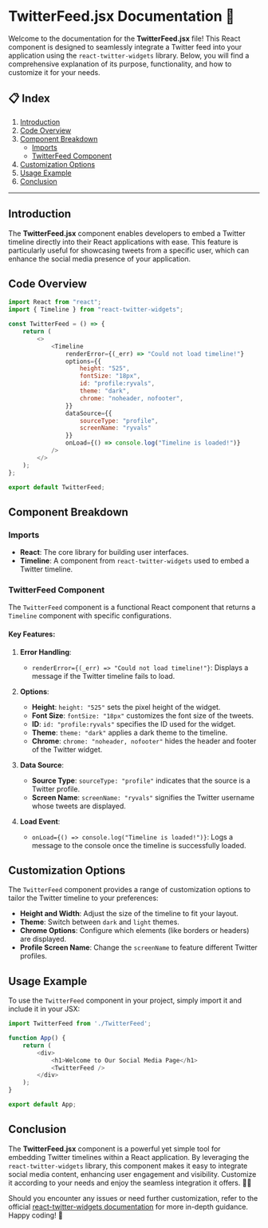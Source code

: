 # TwitterFeed.jsx Documentation 📄

Welcome to the documentation for the **TwitterFeed.jsx** file! This React component is designed to seamlessly integrate a Twitter feed into your application using the `react-twitter-widgets` library. Below, you will find a comprehensive explanation of its purpose, functionality, and how to customize it for your needs.

## 📋 Index
1. [Introduction](#introduction)
2. [Code Overview](#code-overview)
3. [Component Breakdown](#component-breakdown)
    - [Imports](#imports)
    - [TwitterFeed Component](#twitterfeed-component)
4. [Customization Options](#customization-options)
5. [Usage Example](#usage-example)
6. [Conclusion](#conclusion)

---

## Introduction

The **TwitterFeed.jsx** component enables developers to embed a Twitter timeline directly into their React applications with ease. This feature is particularly useful for showcasing tweets from a specific user, which can enhance the social media presence of your application.

## Code Overview

```javascript
import React from "react";
import { Timeline } from "react-twitter-widgets";

const TwitterFeed = () => {
    return (
        <>
            <Timeline
                renderError={(_err) => "Could not load timeline!"}
                options={{
                    height: "525",
                    fontSize: "18px",
                    id: "profile:ryvals",
                    theme: "dark",
                    chrome: "noheader, nofooter",
                }}
                dataSource={{
                    sourceType: "profile",
                    screenName: "ryvals"
                }}
                onLoad={() => console.log("Timeline is loaded!")}
            />
        </>
    );
};

export default TwitterFeed;
```

## Component Breakdown

### Imports

- **React**: The core library for building user interfaces.
- **Timeline**: A component from `react-twitter-widgets` used to embed a Twitter timeline.

### TwitterFeed Component

The `TwitterFeed` component is a functional React component that returns a `Timeline` component with specific configurations.

#### Key Features:

1. **Error Handling**: 
   - `renderError={(_err) => "Could not load timeline!"}`: Displays a message if the Twitter timeline fails to load.

2. **Options**:
   - **Height**: `height: "525"` sets the pixel height of the widget.
   - **Font Size**: `fontSize: "18px"` customizes the font size of the tweets.
   - **ID**: `id: "profile:ryvals"` specifies the ID used for the widget.
   - **Theme**: `theme: "dark"` applies a dark theme to the timeline.
   - **Chrome**: `chrome: "noheader, nofooter"` hides the header and footer of the Twitter widget.

3. **Data Source**:
   - **Source Type**: `sourceType: "profile"` indicates that the source is a Twitter profile.
   - **Screen Name**: `screenName: "ryvals"` signifies the Twitter username whose tweets are displayed.

4. **Load Event**:
   - `onLoad={() => console.log("Timeline is loaded!")}`: Logs a message to the console once the timeline is successfully loaded.

## Customization Options

The `TwitterFeed` component provides a range of customization options to tailor the Twitter timeline to your preferences:

- **Height and Width**: Adjust the size of the timeline to fit your layout.
- **Theme**: Switch between `dark` and `light` themes.
- **Chrome Options**: Configure which elements (like borders or headers) are displayed.
- **Profile Screen Name**: Change the `screenName` to feature different Twitter profiles.

## Usage Example

To use the `TwitterFeed` component in your project, simply import it and include it in your JSX:

```javascript
import TwitterFeed from './TwitterFeed';

function App() {
    return (
        <div>
            <h1>Welcome to Our Social Media Page</h1>
            <TwitterFeed />
        </div>
    );
}

export default App;
```

## Conclusion

The **TwitterFeed.jsx** component is a powerful yet simple tool for embedding Twitter timelines within a React application. By leveraging the `react-twitter-widgets` library, this component makes it easy to integrate social media content, enhancing user engagement and visibility. Customize it according to your needs and enjoy the seamless integration it offers. 📱✨

Should you encounter any issues or need further customization, refer to the official [react-twitter-widgets documentation](https://www.npmjs.com/package/react-twitter-widgets) for more in-depth guidance. Happy coding! 🚀